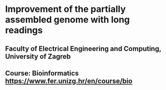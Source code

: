 # Improvement of the partially assembled genome with long readings
## Faculty of Electrical Engineering and Computing, University of Zagreb
## Course: Bioinformatics https://www.fer.unizg.hr/en/course/bio
